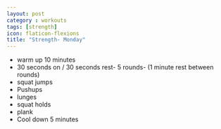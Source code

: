 ```yaml
---
layout: post
category : workouts
tags: [strength]
icon: flaticon-flexions
title: "Strength- Monday"
---
```

* warm up 10 minutes
* 30 seconds on / 30 seconds rest- 5 rounds- (1 minute rest between rounds)
* squat jumps
* Pushups
* lunges
* squat holds
* plank
* Cool down 5 minutes
